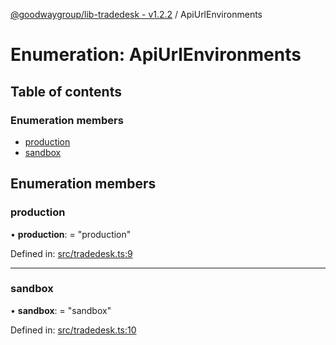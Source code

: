 [@goodwaygroup/lib-tradedesk - v1.2.2](../README.md) / ApiUrlEnvironments

# Enumeration: ApiUrlEnvironments

## Table of contents

### Enumeration members

- [production](apiurlenvironments.md#production)
- [sandbox](apiurlenvironments.md#sandbox)

## Enumeration members

### production

• **production**: = "production"

Defined in: [src/tradedesk.ts:9](https://github.com/GoodwayGroup/lib-tradedesk/blob/5e552af/src/tradedesk.ts#L9)

___

### sandbox

• **sandbox**: = "sandbox"

Defined in: [src/tradedesk.ts:10](https://github.com/GoodwayGroup/lib-tradedesk/blob/5e552af/src/tradedesk.ts#L10)
